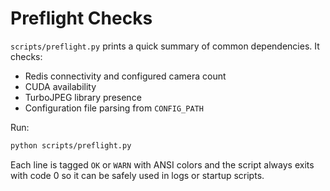 # Preflight Checks

`scripts/preflight.py` prints a quick summary of common dependencies.
It checks:

- Redis connectivity and configured camera count
- CUDA availability
- TurboJPEG library presence
- Configuration file parsing from `CONFIG_PATH`

Run:

```bash
python scripts/preflight.py
```

Each line is tagged `OK` or `WARN` with ANSI colors and the script always exits
with code 0 so it can be safely used in logs or startup scripts.
